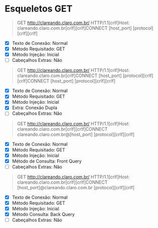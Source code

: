 # Esqueletos GET

> GET http://clareando.claro.com.br/ HTTP/1.1[crlf]Host: clareando.claro.com.br[crlf][crlf]CONNECT [host_port] [protocol][crlf][crlf]
- [x] Texto de Conexão: Normal
- [x] Método Requisitado: GET
- [x] Método Injeção: Inicial
- [ ] Cabeçalhos Extras: Não

> GET http://clareando.claro.com.br/ HTTP/1.1[crlf]Host: clareando.claro.com.br[crlf]CONNECT [host_port] [protocol][crlf][crlf]CONNECT [host_port] [protocol][crlf][crlf]

- [x] Texto de Conexão: Normal
- [x] Método Requisitado: GET
- [x] Método Injeção: Inicial
- [x] Extra: Conexão Dupla
- [ ] Cabeçalhos Extras: Não

> GET http://clareando.claro.com.br/ HTTP/1.1[crlf]Host: clareando.claro.com.br[crlf][crlf]CONNECT clareando.claro.com.br@[host_port] [protocol][crlf][crlf]
- [x] Texto de Conexão: Normal
- [x] Método Requisitado: GET
- [x] Método Injeção: Inicial
- [x] Método de Consulta: Front Query
- [ ] Cabeçalhos Extras: Não

> GET http://clareando.claro.com.br/ HTTP/1.1[crlf]Host: clareando.claro.com.br[crlf][crlf]CONNECT [host_port]@clareando.claro.com.br [protocol][crlf][crlf]

- [x] Texto de Conexão: Normal
- [x] Método Requisitado: GET
- [x] Método Injeção: Inicial
- [x] Método Consulta: Back Query
- [ ] Cabeçalhos Extras: Não
